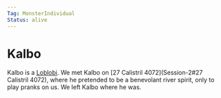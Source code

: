 ```yaml
---
Tag: MonsterIndividual
Status: alive
---
```

# Kalbo
Kalbo is a [Loblobi](Loblobi). We met Kalbo on [27 Calistril 4072](Session-2#27 Calistril 4072), where he pretended to be a benevolant river spirit, only to play pranks on us. We left Kalbo where he was.